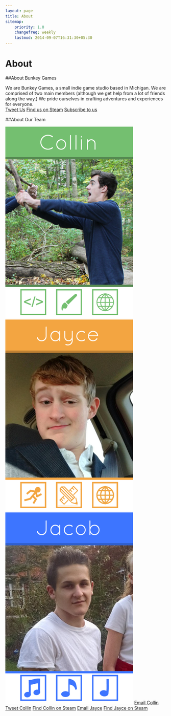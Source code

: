 ```yaml
---
layout: page
title: About 
sitemap:
    priority: 1.0
    changefreq: weekly
    lastmod: 2014-09-07T16:31:30+05:30
---
```

# About

##About Bunkey Games

We are Bunkey Games, a small indie game studio based in Michigan. We are comprised of two main members (although we get help from a lot of friends along the way.) We pride ourselves in crafting adventures and experiences for everyone. <br>
<a href="http://twitter.com/BunkeyGames" target="_top"><i class="fa fa-twitter"></i>Tweet  Us</a>  <a href="http://steamcommunity.com/id/BunkeyGames" target="_top"><i class="fa fa-steam"></i>Find us on Steam</a> <a href="http://youtube.com/BunkeyGames" target="_top"><i class="fa fa-youtube-play"></i>Subscribe to us</a> 

##About Our Team

![alt tag](/img/Collin.png) ![alt tag](/img/Jayce.png) ![alt tag](/img/Jacob.png)
<a href="mailto:collin@bunkeygames.com?Subject=Hello%20again" target="_top"><i class="fa fa-envelope"></i>Email  Collin</a> <a href="http://twitter.com/ChuzzyLumpkin" target="_top"><i class="fa fa-twitter"></i>Tweet  Collin</a>  <a href="http://steamcommunity.com/id/ChuzzyLumpkin" target="_top"><i class="fa fa-steam"></i>Find Collin on Steam</a> 
<a href="mailto:jayce@bunkeygames.com?Subject=Hello%20again" target="_top"><i class="fa fa-envelope"></i>Email Jayce</a> <a href="http://steamcommunity.com/id/echo_098" target="_top"><i class="fa fa-steam"></i>Find Jayce on Steam</a> 
